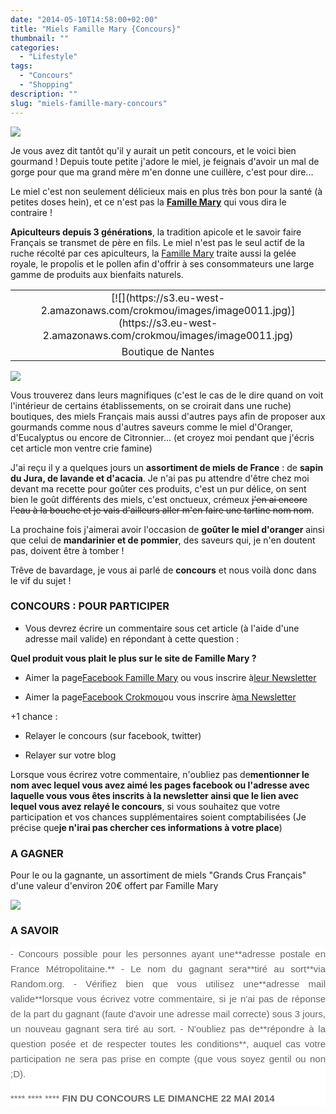 ```yaml
---
date: "2014-05-10T14:58:00+02:00"
title: "Miels Famille Mary {Concours}"
thumbnail: ""
categories:
  - "Lifestyle"
tags:
  - "Concours"
  - "Shopping"
description: ""
slug: "miels-famille-mary-concours"
---
```


[![](https://s3.eu-west-2.amazonaws.com/crokmou/images/famille-mary-miel1.jpg)](https://s3.eu-west-2.amazonaws.com/crokmou/images/famille-mary-miel1.jpg)

Je vous avez dit tantôt qu'il y aurait un petit concours, et le voici bien gourmand ! Depuis toute petite j'adore le miel, je feignais d'avoir un mal de gorge pour que ma grand mère m'en donne une cuillère, c'est pour dire...

Le miel c'est non seulement délicieux mais en plus très bon pour la santé (à petites doses hein), et ce n'est pas la **[Famille Mary](http://www.famillemary.fr/)** qui vous dira le contraire !

**Apiculteurs depuis 3 générations**, la tradition apicole et le savoir faire Français se transmet de père en fils. Le miel n'est pas le seul actif de la ruche récolté par ces apiculteurs, la [Famille Mary](http://www.famillemary.fr/) traite aussi la gelée royale, le propolis et le pollen afin d'offrir à ses consommateurs une large gamme de produits aux bienfaits naturels.

<table align="center" cellpadding="0" cellspacing="0" style="margin-left: auto; margin-right: auto; text-align: center;">

<tbody>

<tr>

<td style="text-align: center;">[![](https://s3.eu-west-2.amazonaws.com/crokmou/images/image0011.jpg)](https://s3.eu-west-2.amazonaws.com/crokmou/images/image0011.jpg)</td>

</tr>

<tr>

<td style="text-align: center;">Boutique de Nantes</td>

</tr>

</tbody>

</table>

[![](https://s3.eu-west-2.amazonaws.com/crokmou/images/miel360assortiment3__046107900_1146_100820121.jpg)](https://s3.eu-west-2.amazonaws.com/crokmou/images/miel360assortiment3__046107900_1146_100820121.jpg)

Vous trouverez dans leurs magnifiques (c'est le cas de le dire quand on voit l'intérieur de certains établissements, on se croirait dans une ruche) boutiques, des miels Français mais aussi d'autres pays afin de proposer aux gourmands comme nous d'autres saveurs comme le miel d'Oranger, d'Eucalyptus ou encore de Citronnier... (et croyez moi pendant que j'écris cet article mon ventre crie famine)  

J'ai reçu il y a quelques jours un **assortiment de miels de France** : de **sapin du Jura, de lavande et d'acacia**. Je n'ai pas pu attendre d'être chez moi devant ma recette pour goûter ces produits, c'est un pur délice, on sent bien le goût différents des miels, c'est onctueux, crémeux <strike>j'en ai encore l'eau à la bouche et je vais d'ailleurs aller m'en faire une tartine nom nom</strike>.  

La prochaine fois j'aimerai avoir l'occasion de **goûter le miel d'oranger** ainsi que celui de **mandarinier et de pommier**, des saveurs qui, je n'en doutent pas, doivent être à tomber !  

Trêve de bavardage, je vous ai parlé de **concours** et nous voilà donc dans le vif du sujet !  

### CONCOURS : POUR PARTICIPER

- Vous devrez écrire un commentaire sous cet article (à l'aide d'une adresse mail valide) en répondant à cette question :

**Quel produit vous plait le plus sur le site de Famille Mary ?**

- Aimer la page[Facebook Famille Mary](https://www.facebook.com/pages/Famille-Mary/105219982846701?fref=ts) ou vous inscrire à[leur Newsletter](http://www.famillemary.fr/newsletters.html)

- Aimer la page[Facebook Crokmou](https://www.facebook.com/pages/CroKMou/148093255259077)ou vous inscrire à[ma Newsletter](https://crokmou.com/p/newsletter_18.html)

+1 chance :

- Relayer le concours (sur facebook, twitter)

- Relayer sur votre blog

Lorsque vous écrirez votre commentaire, n'oubliez pas de**mentionner le nom avec lequel vous avez aimé les pages facebook ou l'adresse avec laquelle vous vous êtes inscrits à la newsletter ainsi que le lien avec lequel vous avez relayé le concours**, si vous souhaitez que votre participation et vos chances supplémentaires soient comptabilisées (Je précise que**je n'irai pas chercher ces informations à votre place**)

### A GAGNER

Pour le ou la gagnante, un assortiment de miels "Grands Crus Français" d'une valeur d'environ 20€ offert par Famille Mary

[![](https://s3.eu-west-2.amazonaws.com/crokmou/images/mielgrandcruassortiment3__094325300_0814_270120141.jpg)](https://s3.eu-west-2.amazonaws.com/crokmou/images/mielgrandcruassortiment3__094325300_0814_270120141.jpg)

### A SAVOIR

<div style="background-color: white; color: #666666; font-family: Arial, HelveticaNeue, 'Helvetica Neue', Helvetica, Arial, sans-serif; font-size: 15px; line-height: 24px; margin: 0px; outline: 0px; padding: 0px; text-align: justify; text-transform: none;">- Concours possible pour les personnes ayant une**adresse postale en France Métropolitaine.**  
- Le nom du gagnant sera**tiré au sort**via Random.org.  
- Vérifiez bien que vous utilisez une**adresse mail valide**lorsque vous écrivez votre commentaire, si je n'ai pas de réponse de la part du gagnant (faute d'avoir une adresse mail correcte) sous 3 jours, un nouveau gagnant sera tiré au sort.  
- N'oubliez pas de**répondre à la question posée et de respecter toutes les conditions**, auquel cas votre participation ne sera pas prise en compte (que vous soyez gentil ou non ;D).

 ****  ****  **** **FIN DU CONCOURS LE DIMANCHE 22 MAI 2014**

</div>